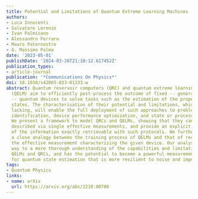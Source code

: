 ```yaml
---
title: Potential and Limitations of Quantum Extreme Learning Machines
authors:
- Luca Innocenti
- Salvatore Lorenzo
- Ivan Palmisano
- Alessandro Ferraro
- Mauro Paternostro
- G. Massimo Palma
date: '2023-05-01'
publishDate: '2024-03-26T21:10:12.617452Z'
publication_types:
- article-journal
publication: '*Communications On Physics*'
doi: 10.1038/s42005-023-01233-w
abstract: Quantum reservoir computers (QRC) and quantum extreme learning machines
  (QELM) aim to efficiently post-process the outcome of fixed -- generally uncalibrated
  -- quantum devices to solve tasks such as the estimation of the properties of quantum
  states. The characterisation of their potential and limitations, which is currently
  lacking, will enable the full deployment of such approaches to problems of system
  identification, device performance optimization, and state or process reconstruction.
  We present a framework to model QRCs and QELMs, showing that they can be concisely
  described via single effective measurements, and provide an explicit characterisation
  of the information exactly retrievable with such protocols. We furthermore find
  a close analogy between the training process of QELMs and that of reconstructing
  the effective measurement characterising the given device. Our analysis paves the
  way to a more thorough understanding of the capabilities and limitations of both
  QELMs and QRCs, and has the potential to become a powerful measurement paradigm
  for quantum state estimation that is more resilient to noise and imperfections.
tags:
- Quantum Physics
links:
- name: arXiv
  url: https://arxiv.org/abs/2210.00780
---
```

